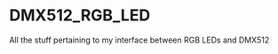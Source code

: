 DMX512_RGB_LED
==============

All the stuff pertaining to my interface between RGB LEDs and DMX512

